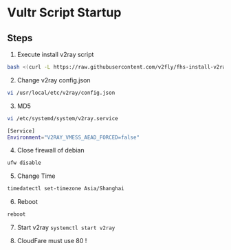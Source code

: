 # Vultr Script Startup
## Steps
1. Execute install v2ray script

```sh
bash <(curl -L https://raw.githubusercontent.com/v2fly/fhs-install-v2ray/master/install-release.sh) --version v4.44.0
```
2. Change v2ray config.json
```sh
vi /usr/local/etc/v2ray/config.json
```
3. MD5
```sh
vi /etc/systemd/system/v2ray.service

[Service]
Environment="V2RAY_VMESS_AEAD_FORCED=false"
```

4. Close firewall of debian
```sh
ufw disable
```

5. Change Time
```sh
timedatectl set-timezone Asia/Shanghai
```

6. Reboot
```sh
reboot
```

7. Start v2ray
`systemctl start v2ray`

8. CloudFare must use 80 !
